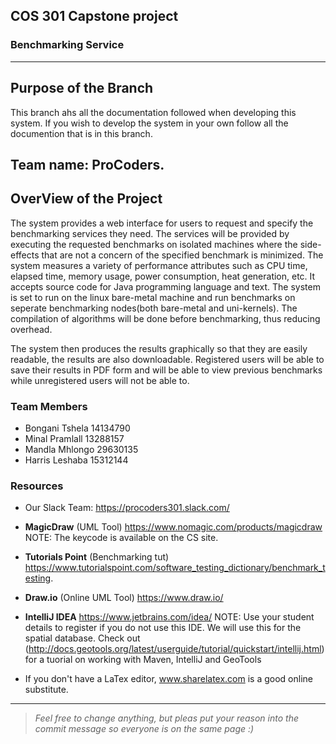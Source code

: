 ## COS 301 Capstone project
### Benchmarking Service
---
## Purpose of the Branch
This branch ahs all the documentation followed when developing this system. If you wish to develop the system in your own follow all the documention that is in this branch.
## Team name:  ProCoders.
## OverView of the Project

The system provides a web interface for users to request and specify the benchmarking services they need. The services will be provided by executing the requested benchmarks on isolated machines where the side-effects that are not a concern of the specified benchmark is minimized. The system measures a variety of performance attributes such as CPU time, elapsed time, memory usage, power consumption, heat generation, etc. It accepts source code for Java programming language and text. The system is set to run on the linux bare-metal machine and run benchmarks on seperate benchmarking nodes(both bare-metal and uni-kernels). The compilation of algorithms will be done before benchmarking, thus reducing overhead.

The system then produces the results graphically so that they are easily readable, the results are also downloadable. Registered users will be able to save their results in PDF form and will be able to view previous benchmarks while unregistered users will not be able to.

### Team Members
- Bongani Tshela 14134790
- Minal Pramlall 13288157 
- Mandla Mhlongo 29630135
- Harris Leshaba 15312144 

### Resources
* Our Slack Team: https://procoders301.slack.com/

* <b>MagicDraw</b> (UML Tool) https://www.nomagic.com/products/magicdraw NOTE: The keycode is available on the CS site.
* <b>Tutorials Point</b> (Benchmarking tut) https://www.tutorialspoint.com/software_testing_dictionary/benchmark_testing.
* <b>Draw.io</b> (Online UML Tool) https://www.draw.io/ 
* <b>IntelliJ IDEA</b> https://www.jetbrains.com/idea/ NOTE: Use your student details to register if you do not use this IDE. We will use this for the spatial database. Check out (http://docs.geotools.org/latest/userguide/tutorial/quickstart/intellij.html) for a tuorial on working with Maven, IntelliJ and GeoTools

* If you don't have a LaTex editor, www.sharelatex.com is a good online substitute.

---
><i>Feel free to change anything, but pleas put your reason into the commit message so everyone is on the same page :)</i>


